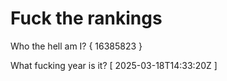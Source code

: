 # Fuck the rankings

Who the hell am I?
{ 16385823 }

What fucking year is it?
[ 2025-03-18T14:33:20Z ]
